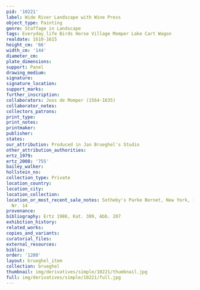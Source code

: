 ```yaml
---
pid: '10221'
label: Wide River Landscape with Wine Press
object_type: Painting
genre: Staffage in Landscape
tags: Everyday_life Birds Horse Village Momper Lake Cart Wagon
realdate: 1610-1615
height_cm: '66'
width_cm: '144'
diameter_cm: 
plate_dimensions: 
support: Panel
drawing_medium: 
signature: 
signature_location: 
support_marks: 
further_inscription: 
collaborators: Joos de Momper (1564-1635)
collaborator_notes: 
collectors_patrons: 
print_type: 
print_notes: 
printmaker: 
publisher: 
states: 
our_attribution: Produced in Jan Brueghel's Studio
other_attribution_authorities: 
ertz_1979: 
ertz_2008: '755'
bailey_walker: 
hollstein_no: 
collection_type: Private
location_country: 
location_city: 
location_collection: 
location_or_most_recent_sale_notes: Sotheby's Parke Bernet, New York, 13 January 1978,
  Nr. 14
provenance: 
bibliography: Ertz 1986, Kat. 309, Abb. 207
exhibition_history: 
related_works: 
copies_and_variants: 
curatorial_files: 
external_resources: 
biblio: 
order: '1200'
layout: brueghel_item
collection: brueghel
thumbnail: img/derivatives/simple/10221/thumbnail.jpg
full: img/derivatives/simple/10221/full.jpg
---
```

